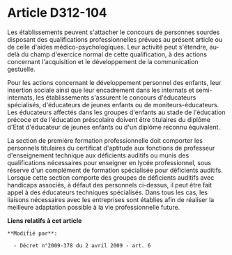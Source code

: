 # Article D312-104

Les établissements peuvent s'attacher le concours de personnes sourdes disposant des qualifications professionnelles prévues
au présent article ou de celle d'aides médico-psychologiques. Leur activité peut s'étendre, au-delà du champ d'exercice
normal de cette qualification, à des actions concernant l'acquisition et le développement de la communication gestuelle.

Pour les actions concernant le développement personnel des enfants, leur insertion sociale ainsi que leur encadrement dans
les internats et semi-internats, les établissements s'assurent le concours d'éducateurs spécialisés, d'éducateurs de jeunes
enfants ou de moniteurs-éducateurs. Les éducateurs affectés dans les groupes d'enfants au stade de l'éducation précoce et de
l'éducation préscolaire doivent être titulaires du diplôme d'Etat d'éducateur de jeunes enfants ou d'un diplôme reconnu
équivalent.

La section de première formation professionnelle doit comporter les personnels titulaires du certificat d'aptitude aux
fonctions de professeur d'enseignement technique aux déficients auditifs ou munis des qualifications nécessaires pour
enseigner en lycée professionnel, sous réserve d'un complément de formation spécialisée pour déficients auditifs. Lorsque
cette section comporte des groupes de déficients auditifs avec handicaps associés, à défaut des personnels ci-dessus, il peut
être fait appel à des éducateurs techniques spécialisés. Dans tous les cas, les liaisons nécessaires avec les entreprises
sont établies afin de réaliser la meilleure adaptation possible à la vie professionnelle future.

**Liens relatifs à cet article**

	**Modifié par**:

	  - Décret n°2009-378 du 2 avril 2009 - art. 6
